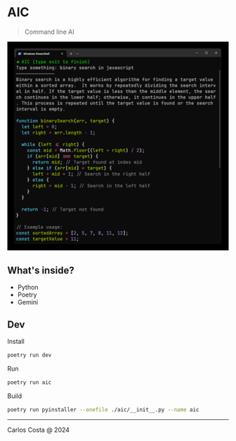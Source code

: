 # AIC

>Command line AI

<img src="example.png">

## What's inside?

- Python
- Poetry
- Gemini

## Dev

Install
```sh
poetry run dev
```

Run
```sh
poetry run aic
```

Build
```sh
poetry run pyinstaller --onefile ./aic/__init__.py --name aic
```

---

Carlos Costa @ 2024
